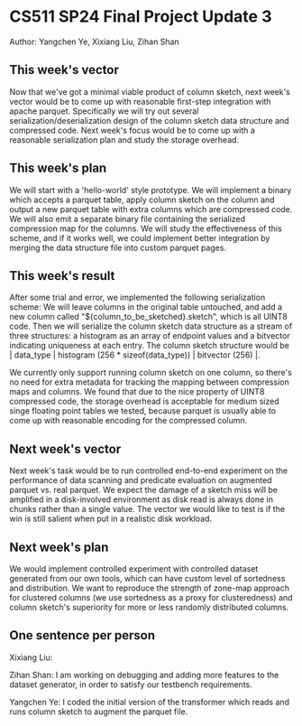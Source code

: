 # CS511 SP24 Final Project Update 3

Author: Yangchen Ye, Xixiang Liu, Zihan Shan

## This week's vector

Now that we've got a minimal viable product of column sketch, next week's vector would be to come up with reasonable first-step integration with apache parquet. Specifically we will try out several serialization/deserialization design of the column sketch data structure and compressed code. Next week's focus would be to come up with a reasonable serialization plan and study the storage overhead.

## This week's plan

We will start with a 'hello-world' style prototype. We will implement a binary which accepts a parquet table, apply column sketch on the column and output a new parquet table with extra columns which are compressed code. We will also emit a separate binary file containing the serialized compression map for the columns. We will study the effectiveness of this scheme, and if it works well, we could implement better integration by merging the data structure file into custom parquet pages.

## This week's result

After some trial and error, we implemented the following serialization scheme: We will leave columns in the original table untouched, and add a new column called "${column_to_be_sketched}.sketch", which is all UINT8 code. Then we will serialize the column sketch data structure as a stream of three structures: a histogram as an array of endpoint values and a bitvector indicating uniqueness at each entry. The column sketch structure would be | data_type | histogram (256 * sizeof(data_type)) | bitvector (256) |.

We currently only support running column sketch on one column, so there's no need for extra metadata for tracking the mapping between compression maps and columns. We found that due to the nice property of UINT8 compressed code, the storage overhead is acceptable for medium sized singe floating point tables we tested, because parquet is usually able to come up with reasonable encoding for the compressed column.

## Next week's vector

Next week's task would be to run controlled end-to-end experiment on the performance of data scanning and predicate evaluation on augmented parquet vs. real parquet. We expect the damage of a sketch miss will be amplified in a disk-involved environment as disk read is always done in chunks rather than a single value. The vector we would like to test is if the win is still salient when put in a realistic disk workload.

## Next week's plan

We would implement controlled experiment with controlled dataset generated from our own tools, which can have custom level of sortedness and distribution. We want to reproduce the strength of zone-map approach for clustered columns (we use sortedness as a proxy for clusteredness) and column sketch's superiority for more or less randomly distributed columns.

## One sentence per person

Xixiang Liu: 

Zihan Shan: I am working on debugging and adding more features to the dataset generator, in order to satisfy our testbench requirements.

Yangchen Ye: I coded the initial version of the transformer which reads and runs column sketch to augment the parquet file.
